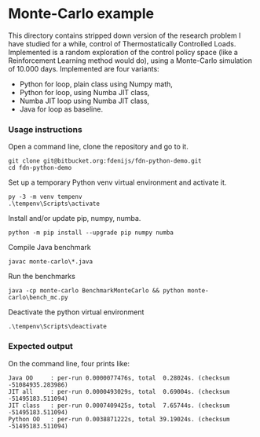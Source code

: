 # Monte-Carlo example #
This directory contains stripped down version of the research problem I have studied
for a while, control of Thermostatically Controlled Loads. Implemented is a random
exploration of the control policy space (like a Reinforcement Learning method would
do), using a Monte-Carlo simulation of 10.000 days. Implemented are four variants:

* Python for loop, plain class using Numpy math,
* Python for loop, using Numba JIT class,
* Numba JIT loop using Numba JIT class,
* Java for loop as baseline.


### Usage instructions ###
Open a command line, clone the repository and go to it.

	git clone git@bitbucket.org:fdenijs/fdn-python-demo.git
	cd fdn-python-demo

Set up a temporary Python venv virtual environment and activate it.

	py -3 -m venv tempenv
	.\tempenv\Scripts\activate

Install and/or update pip, numpy, numba.

	python -m pip install --upgrade pip numpy numba

Compile Java benchmark

	javac monte-carlo\*.java

Run the benchmarks

	java -cp monte-carlo BenchmarkMonteCarlo && python monte-carlo\bench_mc.py

Deactivate the python virtual environment

	.\tempenv\Scripts\deactivate


### Expected output ###
On the command line, four prints like:

	Java OO     : per-run 0.0000077476s, total  0.28024s. (checksum -51084935.283986)
	JIT all     : per-run 0.0000493029s, total  0.69004s. (checksum -51495183.511094)
	JIT class   : per-run 0.0007409425s, total  7.65744s. (checksum -51495183.511094)
	Python OO   : per-run 0.0038871222s, total 39.19024s. (checksum -51495183.511094)
